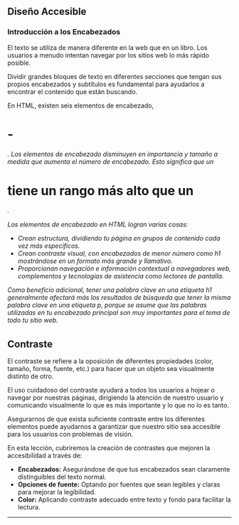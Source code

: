 ## Diseño Accesible

### Introducción a los Encabezados

El texto se utiliza de manera diferente en la web que en un libro. Los usuarios a menudo intentan navegar por los sitios web lo más rápido posible.

Dividir grandes bloques de texto en diferentes secciones que tengan sus propios encabezados y subtítulos es fundamental para ayudarlos a encontrar el contenido que están buscando.

En HTML, existen seis elementos de encabezado, <h1> - <h6>. Los elementos de encabezado disminuyen en importancia y tamaño a medida que aumenta el número de encabezado. Esto significa que un <h1> tiene un rango más alto que un <h6>.

Los elementos de encabezado en HTML logran varias cosas:

- Crean estructura, dividiendo tu página en grupos de contenido cada vez más específicos.
- Crean contraste visual, con encabezados de menor número como h1 mostrándose en un formato más grande y llamativo.
- Proporcionan navegación e información contextual a navegadores web, complementos y tecnologías de asistencia como lectores de pantalla.

Como beneficio adicional, tener una palabra clave en una etiqueta h1 generalmente afectará más los resultados de búsqueda que tener la misma palabra clave en una etiqueta p, porque se asume que las palabras utilizadas en tu encabezado principal son muy importantes para el tema de todo tu sitio web.

## Contraste

El contraste se refiere a la oposición de diferentes propiedades (color, tamaño, forma, fuente, etc.) para hacer que un objeto sea visualmente distinto de otro.

El uso cuidadoso del contraste ayudará a todos los usuarios a hojear o navegar por nuestras páginas, dirigiendo la atención de nuestro usuario y comunicando visualmente lo que es más importante y lo que no lo es tanto.

Asegurarnos de que exista suficiente contraste entre los diferentes elementos puede ayudarnos a garantizar que nuestro sitio sea accesible para los usuarios con problemas de visión.

En esta lección, cubriremos la creación de contrastes que mejoren la accesibilidad a través de:

- **Encabezados:** Asegurándose de que tus encabezados sean claramente distinguibles del texto normal.
- **Opciones de fuente:** Optando por fuentes que sean legibles y claras para mejorar la legibilidad.
- **Color:** Aplicando contraste adecuado entre texto y fondo para facilitar la lectura.

---
